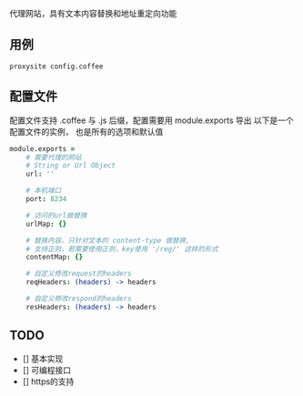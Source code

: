 代理网站，具有文本内容替换和地址重定向功能

## 用例
```
proxysite config.coffee
```

## 配置文件
配置文件支持 .coffee 与 .js 后缀，配置需要用 module.exports 导出
以下是一个配置文件的实例，
也是所有的选项和默认值
```coffee
module.exports =
    # 需要代理的网站
    # String or Url Object
    url: ''

    # 本机端口
    port: 8234

    # 访问的url做替换
    urlMap: {}

    # 替换内容，只针对文本的 content-type 做替换,
    # 支持正则，若需要使用正则，key使用 '/reg/' 这样的形式
    contentMap: {}

    # 自定义修改request的headers
    reqHeaders: (headers) -> headers

    # 自定义修改respond的headers
    resHeaders: (headers) -> headers
```

## TODO
- [] 基本实现
- [] 可编程接口
- [] https的支持
